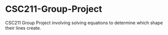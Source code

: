 # CSC211-Group-Project
CSC211 Group Project involving solving equations to determine which shape their lines create.
